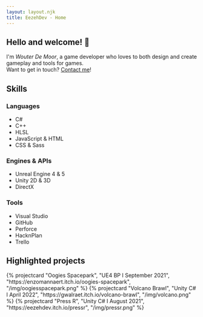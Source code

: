 ```yaml
---
layout: layout.njk
title: EezehDev - Home
---
```


<section class="introduction container">
    <h2 class="introduction-title">Hello and welcome! &#128075;</h2>
    <div class="introduction-text">I'm <em>Wouter De Moor</em>, a game developer who loves to both design and create gameplay and tools for games.</div>
    <div class="introduction-contact">Want to get in touch? <a href="/contact">Contact me</a>!</div>
</section>

<section class="skills container">
    <h2>Skills</h2>
    <div class="skills-grid">
        <div class="skill-div">
            <h3>Languages</h3>
            <ul class="skill-list">
                <li>C#</li>
                <li>C++</li>
                <li>HLSL</li>
                <li>JavaScript &amp; HTML</li>
                <li>CSS &amp; Sass</li>
            </ul>
        </div>
        <div class="skill-div">
            <h3>Engines & APIs</h3>
            <ul class="skill-list">
                <li>Unreal Engine 4 &amp; 5</li>
                <li>Unity 2D &amp; 3D</li>
                <li>DirectX</li>
            </ul>
        </div>
        <div class="skill-div">
            <h3>Tools</h3>
            <ul class="skill-list">
                <li>Visual Studio</li>
                <li>GitHub</li>
                <li>Perforce</li>
                <li>HacknPlan</li>
                <li>Trello</li>
            </ul>
        </div>
    </div>
</section>

<section class="highlights container">
    <h2>Highlighted projects</h2>
    <div class="project-grid container">
        {% projectcard "Oogies Spacepark", "UE4 BP &Iota; September 2021", "https://enzomannaert.itch.io/oogies-spacepark", "/img/oogiesspacepark.png" %}
        {% projectcard "Volcano Brawl", "Unity C# &Iota; April 2022", "https://gwalraet.itch.io/volcano-brawl", "/img/volcano.png" %}
        {% projectcard "Press R", "Unity C# &Iota; August 2021", "https://eezehdev.itch.io/pressr", "/img/pressr.png" %}
    </div>
</section>
